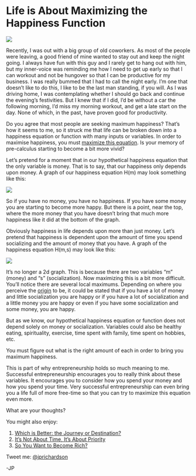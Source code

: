 <!--
id: 3602541949
link: http://loudjet.com/a/life-is-about-maximizing-the-happiness-function
slug: life-is-about-maximizing-the-happiness-function
date: Wed Mar 02 2011 11:30:00 GMT-0600 (CST)
publish: 2011-03-02
tags: happiness
-->


Life is About Maximizing the Happiness Function
===============================================

![](http://media.tumblr.com/tumblr_lhfy4bxYib1qzbc4f.jpg)

Recently, I was out with a big group of old coworkers. As most of the
people were leaving, a good friend of mine wanted to stay out and keep
the night going. I always have fun with this guy and I rarely get to
hang out with him, but my inner-voice was reminding me how I need to get
up early so that I can workout and not be hungover so that I can be
productive for my business. I was really bummed that I had to call the
night early. I’m one that doesn’t like to do this, I like to be the last
man standing, if you will. As I was driving home, I was contemplating
whether I should go back and continue the evening’s festivities. But I
knew that if I did, I’d be without a car the following morning, I’d miss
my morning workout, and get a late start on the day. None of which, in
the past, have proven good for productivity.

Do you agree that most people are seeking maximum happiness? That’s how
it seems to me, so it struck me that life can be broken down into a
happiness equation or function with many inputs or variables. In order
to maximise happiness, you must [maximize this
equation](http://nn.com/2011/WORLD/africa/02/20/libya.protests/index.html).
Is your memory of pre-calculus starting to become a bit more vivid?

Let’s pretend for a moment that in our hypothetical happiness equation
that the only variable is money. That is to say, that our happiness only
depends upon money. A graph of our happiness equation H(m) may look
something like this:

![](http://media.tumblr.com/tumblr_lhfvvgbKTV1qzbc4f.png)

So if you have no money, you have no happiness. If you have some money
you are starting to become more happy. But there is a point, near the
top, where the more money that you have doesn’t bring that much more
happiness like it did at the bottom of the graph. 

Obviously happiness in life depends upon more than just money. Let’s
pretend that happiness is dependent upon the amount of time you spend
socializing and the amount of money that you have. A graph of the
happiness equation H(m,s) may look like this:

![](http://media.tumblr.com/tumblr_lhfxksCbfZ1qzbc4f.png)

It’s no longer a 2d graph. This is because there are two variables “m”
(money) and “s” (socialization). Now maximizing this is a bit more
difficult. You’ll notice there are several local maximums. Depending on
where you perceive the
[origin](http://en.wikipedia.org/wiki/Origin_(mathematics)) to be, it
could be stated that if you have a lot of money and little socialization
you are happy or if you have a lot of socialization and a little money
you are happy or even if you have some socialization and some money, you
are happy.

But as we know, our hypothetical happiness equation or function does not
depend solely on money or socialization. Variables could also be healthy
eating, spirituality, exercise, time spent with family, time spent on
hobbies, etc.

You must figure out what is the right amount of each in order to bring
you maximum happiness.

This is part of why entrepreneurship holds so much meaning to me.
Successful entrepreneurship encourages you to really think about these
variables. It encourages you to consider how you spend your money and
how you spend your time. Very successful entrepreneurship can even bring
you a life full of more free-time so that you can try to maximize this
equation even more.

What are your thoughts?

You might also enjoy:

1.  [Which is Better: the Journey or
    Destination?](http://loudjet.com/a/which-is-better-the-journey-or-the-destination)
2.  [It’s Not About Time, It’s About
    Priority](http://loudjet.com/a/dont-have-the-time)
3.  [So You Want to Become
    Rich?](http://loudjet.com/a/so-you-want-to-become-rich)

Tweet me: [@jprichardson](http://twitter.com/jprichardson)

-JP



